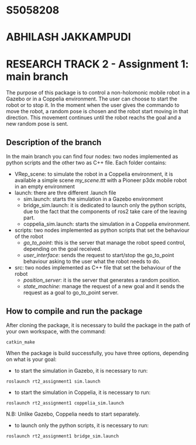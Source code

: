 # S5058208
# ABHILASH JAKKAMPUDI
# RESEARCH TRACK 2 - Assignment 1: main branch
The purpose of this package is to control a non-holomonic mobile robot in a Gazebo or in a Coppelia environment. The user can choose to start the robot or to stop it. In the moment when the user gives the commando to move the robot, a random pose is chosen and the robot start moving in that direction. This movement continues until the robot reachs the goal and a new random pose is sent. 
## Description of the branch

In the main branch you can find four nodes: two nodes implemented as python scripts and the other two as C++ file. Each folder contains:
- VRep_scene: to simulate the robot in a Coppelia environment, it is available a simple scene *my_scene.ttt* with a Pioneer p3dx mobile robot in an empty environment
- launch: there are thre different .launch file
   - sim.launch: starts the simulation in a Gazebo environment
   - bridge_sim.launch: it is dedicated to launch only the python scripts, due to the fact that the components of ros2 take care of the leaving part.
   - coppelia_sim.launch: starts the simulation in a Coppelia environment.
- scripts: two nodes implemented as python scripts that set the behaviour of the robot
   - *go_to_point*: this is the server that manage the robot speed control, depending on the goal received.
   - *user_interface*: sends the request to start/stop the go_to_point behaviour asking to the user what the robot needs to do.
- src: two nodes implemented as C++ file that set the behaviour of the robot
   - *position_server*: it is the server that generates a random position.
   - *state_machine*: manage the request of a new goal and it sends the request as a goal to go_to_point server.

## How to compile and run the package
After cloning the package, it is necessary to build the package in the path of your own workspace, with the command:

```
catkin_make
```
When the package is build successfully, you have three options, depending on what is your goal:
- to start the simulation in Gazebo, it is necessary to run:
```
roslaunch rt2_assignment1 sim.launch
```
- to start the simulation in Coppelia, it is necessary to run:
```
roslaunch rt2_assignment1 coppelia_sim.launch
```
 N.B: Unlike Gazebo, Coppelia needs to start separately.
- to launch only the python scripts, it is necessary to run:
```
roslaunch rt2_assignment1 bridge_sim.launch
```

